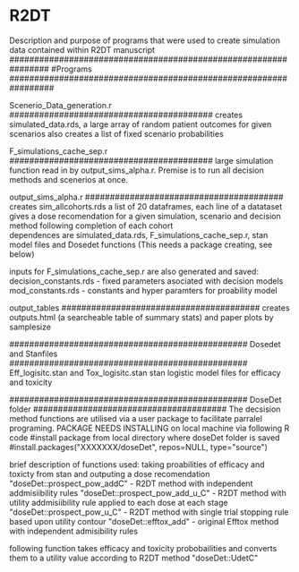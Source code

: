 # R2DT

Description and purpose of programs that were used to create simulation data contained within R2DT manuscript 
################################################################
#Programs
#################################################################

Scenerio_Data_generation.r
#########################################
creates simulated_data.rds, a large array of random patient outcomes for given scenarios 
also creates a list of fixed scenario probabilities 

F_simulations_cache_sep.r
#########################################
large simulation function read in by output_sims_alpha.r. Premise is to run all decision methods and scenerios at once.

output_sims_alpha.r
########################################
creates sim_allcohorts.rds a list of 20 dataframes, each line of a datataset 
gives a dose recomendation for a given simulation, scenario and decision method following completion of each cohort  
dependences are simulated_data.rds, F_simulations_cache_sep.r, stan model files
and Dosedet functions (This needs a package creating, see below)

inputs for F_simulations_cache_sep.r are also generated and saved:
decision_constants.rds - fixed parameters asociated with decision models
mod_constants.rds - constants and hyper paramters for proability model

output_tables
########################################
creates outputs.html (a searcheable table of summary stats) and paper plots by samplesize


################################################
Dosedet and Stanfiles
################################################
Eff_logisitc.stan and Tox_logisitc.stan
stan logistic model files for efficacy and toxicity

################################################
DoseDet folder
#######################################
The decsision method functions are utilised via a user package to facilitate
parralel programing. PACKAGE NEEDS INSTALLING on local machine via following R code
#install package from local directory where doseDet folder is saved
#install.packages("XXXXXXX/doseDet", repos=NULL, type="source")

brief description of functions used: taking proabilities of efficacy and toxicty from stan and outputing a dose 
recomendation
"doseDet::prospect_pow_addC" - R2DT method with independent addmisiibility rules
"doseDet::prospect_pow_add_u_C" - R2DT method with utility addmisiibility rule applied to each dose at each stage
"doseDet::prospect_pow_u_C" - R2DT method with single trial stopping rule based upon utility contour
"doseDet::efftox_add" - original Efftox method with independent admisibility rules

following function takes efficacy and toxicity probobailities and converts them to a utility value according to
R2DT method
"doseDet::UdetC"







